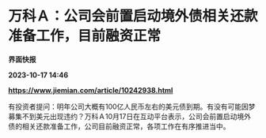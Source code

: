 # 万科Ａ：公司会前置启动境外债相关还款准备工作，目前融资正常
**界面快报**

**2023-10-17 14:46**

**https://www.jiemian.com/article/10242938.html**

有投资者提问：明年公司大概有100亿人民币左右的美元债到期。有没有可能因梦募集不到美元出现违约？万科Ａ10月17日在互动平台表示，公司会前置启动境外债的相关还款准备工作，公司目前融资正常，各项工作在有序推进当中。